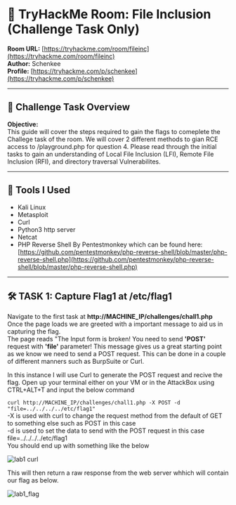 # 🧠 TryHackMe Room: File Inclusion (Challenge Task Only)

**Room URL:** [https://tryhackme.com/room/fileinc](https://tryhackme.com/room/fileinc)  
**Author:** Schenkee  
**Profile:** [https://tryhackme.com/p/schenkee](https://tryhackme.com/p/schenkee)

---

## 🧩 Challenge Task Overview

**Objective:**  
This guide will cover the steps required to gain the flags to comeplete the Challege task of the room. We will cover 2 different methods to gian RCE access to /playground.php for question 4. Please read through the initial tasks to gain an understanding of Local File Inclusion (LFI), Remote File Inclusion (RFI), and directory traversal Vulnerabilites.

---

## 🧰 Tools I Used
- Kali Linux
- Metasploit
- Curl
- Python3 http server
- Netcat
- PHP Reverse Shell By Pentestmonkey which can be found here: [https://github.com/pentestmonkey/php-reverse-shell/blob/master/php-reverse-shell.php](https://github.com/pentestmonkey/php-reverse-shell/blob/master/php-reverse-shell.php)

---

## 🛠️ TASK 1: Capture Flag1 at /etc/flag1
Navigate to the first task at **http://MACHINE_IP/challenges/chall1.php** Once the page loads we are greeted with a important message to aid us in capturing the flag.  
The page reads "The Input form is broken! You need to send **'POST'** request with **'file'** parameter! This message gives us a great starting point as we know we need to send a POST request. This can be done in a couple of different manners such as BurpSuite or Curl.

In this instance I will use Curl to generate the POST request and recive the flag. Open up your terminal either on your VM or in the AttackBox using CTRL+ALT+T and input the below command 

```curl http://MACHINE_IP/challenges/chall1.php -X POST -d "file=../../../../etc/flag1" ```  
-X is used with curl to change the request method from the default of GET to something else such as POST in this case  
-d is used to set the data to send with the POST request in this case file=../../../../etc/flag1  
You should end up with something like the below  
  
![lab1 curl](./Images/lab1_curl.png)  
  
This will then return a raw response from the web server whhich will contain our flag as below.

![lab1_flag](./Images/lab1_flag.png)
